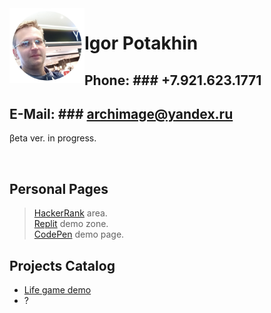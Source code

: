 <img src="2022-09-14_11-15-31.png" align="left" width="120" height="120">

# Igor Potakhin
## Phone: ### +7.921.623.1771
## E-Mail: ### archimage@yandex.ru


βeta ver. in progress.<br>

<br clear="left">

## Personal Pages

> [HackerRank](https://www.hackerrank.com/archimage) area.<br>
> [Replit](https://replit.com/@archimage) demo zone.<br>
> [CodePen](https://codepen.io/archimage_wiz) demo page.<br>

## Projects Catalog

+ [Life game demo](https://replit.com/@archimage/CPPCurs1Life)
+ ?

